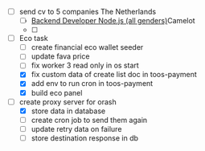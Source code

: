 - [ ] send cv to 5 companies The Netherlands
	- [ ] [Backend Developer Node.js (all genders)](http://careers.camelot-group.com/ITLab/job/Mannheim-Backend-Developer-Node_js-%28all-genders%29/1034014801/?from=email&refid=23820072801&utm_source=J2WEmail&source=2&eid=38301-202418060318-28626137701&locale=en_US)Camelot
	- [ ] 
- [ ] Eco task 
	- [ ] create financial eco wallet seeder
	- [ ] update fava price
	- [ ] fix worker 3 read only in os start
	- [x] fix custom data of create list doc in toos-payment
	- [x] add env to run cron in toos-payment
	- [x] build eco panel
- [ ] create proxy server for orash
	- [x] store data in database
	- [ ] create cron job to send them again
	- [ ] update retry data on failure
	- [ ] store destination response in db 